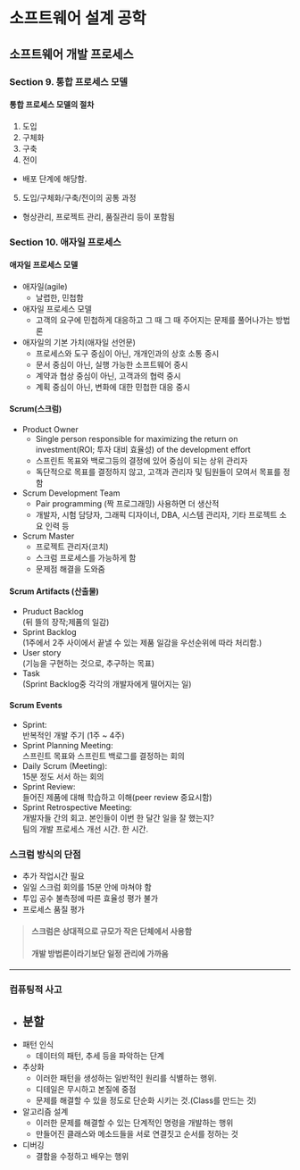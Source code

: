 # 소프트웨어 설계 공학
## 소프트웨어 개발 프로세스
### Section 9. 통합 프로세스 모델
#### 통합 프로세스 모델의 절차
1. 도입
2. 구체화
3. 구축
4. 전이
  - 배포 단계에 해당함.
5. 도입/구체화/구축/전이의 공통 과정
  - 형상관리, 프로젝트 관리, 품질관리 등이 포함됨

### Section 10. 애자일 프로세스
#### 애자일 프로세스 모델
- 애자일(agile)
  - 날렵한, 민첩함
- 애자일 프로세스 모델
  - 고객의 요구에 민첩하게 대응하고 그 때 그 때 주어지는 문제를 풀어나가는 방법론
- 애자일의 기본 가치(애자일 선언문)
  - 프로세스와 도구 중심이 아닌, 개개인과의 상호 소통 중시
  - 문서 중심이 아닌, 실행 가능한 소프트웨어 중시
  - 계약과 협상 중심이 아닌, 고객과의 협력 중시
  - 계획 중심이 아닌, 변화에 대한 민첩한 대응 중시

#### Scrum(스크럼)
- Product Owner
  - Single person responsible for maximizing the return on investment(ROI; 투자 대비 효율성) of the development effort  
  - 스프린트 목표와 백로그등의 결정에 있어 중심이 되는 상위 관리자
  - 독단적으로 목표를 결정하지 않고, 고객과 관리자 및 팀원들이 모여서 목표를 정함
- Scrum Development Team
  - Pair programming (짝 프로그래밍) 사용하면 더 생산적
  - 개발자, 시험 담당자, 그래픽 디자이너, DBA, 시스템 관리자, 기타 프로젝트 소요 인력 등
- Scrum Master  
  - 프로젝트 관리자(코치)
  - 스크럼 프로세스를 가능하게 함  
  - 문제점 해결을 도와줌

#### Scrum Artifacts (산출물)
- Pruduct Backlog  
(뒤 뜰의 장작;제품의 일감)
- Sprint Backlog   
(1주에서 2주 사이에서 끝낼 수 있는 제품 일감을 우선순위에 따라 처리함.)
- User story  
(기능을 구현하는 것으로, 추구하는 목표)
- Task  
(Sprint Backlog중 각각의 개발자에게 떨어지는 일)

#### Scrum Events
- Sprint:  
반복적인 개발 주기 (1주 ~ 4주)
- Sprint Planning Meeting:  
스프린트 목표와 스프린트 백로그를 결정하는 회의
- Daily Scrum (Meeting):  
15분 정도 서서 하는 회의
- Sprint Review:  
 들어진 제품에 대해 학습하고 이해(peer review 중요시함)
- Sprint Retrospective Meeting:  
개발자들 간의 회고. 본인들이 이번 한 달간 일을 잘 했는지?  
팀의 개발 프로세스 개선 시간. 한 시간.

### 스크럼 방식의 단점
- 추가 작업시간 필요
- 일일 스크럼 회의를 15분 안에 마쳐야 함
- 투입 공수 불측정에 따른 효율성 평가 불가
- 프로세스 품질 평가


> #### 스크럼은 상대적으로 규모가 작은 단체에서 사용함
> #### 개발 방법론이라기보단 일정 관리에 가까움


---
### 컴퓨팅적 사고
- 분할
  -
- 패턴 인식
  - 데이터의 패턴, 추세 등을 파악하는 단계
- 추상화
  - 이러한 패턴을 생성하는 일반적인 원리를 식별하는 행위.
  - 디테일은 무시하고 본질에 중점
  - 문제를 해결할 수 있을 정도로 단순화 시키는 것.(Class를 만드는 것)
- 알고리즘 설계
  - 이러한 문제를 해결할 수 있는 단계적인 명령을 개발하는 행위
  - 만들어진 클래스와 메소드들을 서로 연결짓고 순서를 정하는 것
- 디버깅
  - 결함을 수정하고 배우는 행위
